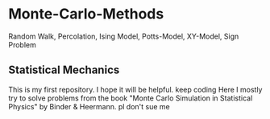 # Monte-Carlo-Methods
Random Walk, Percolation, Ising Model, Potts-Model, XY-Model, Sign Problem
## Statistical Mechanics
This is my first repository. I hope it will be helpful.
keep coding
Here I mostly try to solve problems from the book "Monte Carlo Simulation in Statistical Physics" by Binder & Heermann. pl don't sue me
